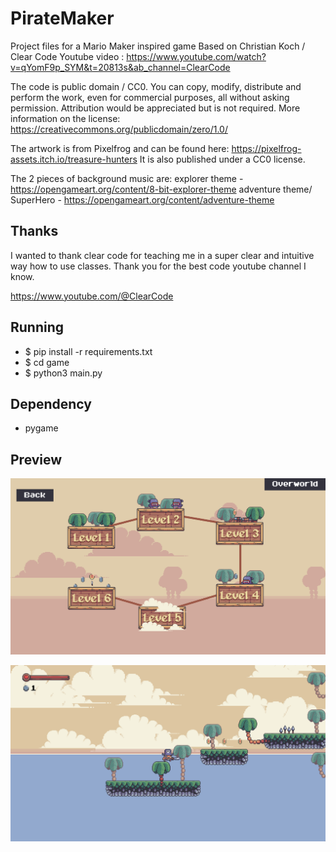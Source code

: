 # PirateMaker

Project files for a Mario Maker inspired game
Based on Christian Koch / Clear Code 
Youtube video : https://www.youtube.com/watch?v=qYomF9p_SYM&t=20813s&ab_channel=ClearCode

The code is public domain / CC0. You can copy, modify, distribute and perform the work, even for commercial purposes, all without asking permission.
Attribution would be appreciated but is not required. 
More information on the license: https://creativecommons.org/publicdomain/zero/1.0/

The artwork is from Pixelfrog and can be found here: https://pixelfrog-assets.itch.io/treasure-hunters
It is also published under a CC0 license. 

The 2 pieces of background music are: 
explorer theme - https://opengameart.org/content/8-bit-explorer-theme
adventure theme/ SuperHero - https://opengameart.org/content/adventure-theme

## Thanks

I wanted to thank clear code for teaching me in a super clear and intuitive way how to use classes. Thank you for the best code youtube channel I know.

https://www.youtube.com/@ClearCode


## Running

* $ pip install -r requirements.txt
* $ cd game
* $ python3 main.py

## Dependency	
* pygame	


## Preview

![Alt text](graphics/readme/levels.png)

![Alt text](graphics/readme/game.png)


